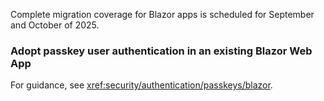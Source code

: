 Complete migration coverage for Blazor apps is scheduled for September and October of 2025.

### Adopt passkey user authentication in an existing Blazor Web App

For guidance, see <xref:security/authentication/passkeys/blazor>.
